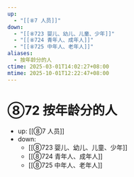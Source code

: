 ```yaml
---
up:
  - "[[⑧7 人员]]"
down:
  - "[[⑧723 婴儿、幼儿、儿童、少年]]"
  - "[[⑧724 青年人、成年人]]"
  - "[[⑧725 中年人、老年人]]"
aliases:
  - 按年龄分的人
ctime: 2025-03-01T14:02:27+08:00
mtime: 2025-10-01T12:22:47+08:00
---
```


# ⑧72 按年龄分的人

- up: [[⑧7 人员]]
- down:	
	- [[⑧723 婴儿、幼儿、儿童、少年]]
	- [[⑧724 青年人、成年人]]
	- [[⑧725 中年人、老年人]]
	
